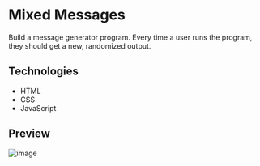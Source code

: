 # Mixed Messages
Build a message generator program. Every time a user runs the program, they should get a new, randomized output.

## Technologies
- HTML
- CSS
- JavaScript

## Preview
![image](https://github.com/macyhongg/codecademy-projects/assets/94674653/55e664b6-6a48-4471-a5a5-2c02984ec5a4)
